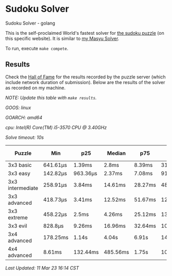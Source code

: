 # Sudoku Solver
Sudoku Solver - golang

This is the self-proclaimed World's fastest solver for [the sudoku puzzle](www.puzzle-sudoku.com) (on this specific website). It is similar to [my Masyu Solver](https://github.com/joshprzybyszewski/masyu).

To run, execute `make compete`.

## Results

Check the [Hall of Fame](https://www.puzzle-sudoku.com/hall.php?hallsize=9) for the results recorded by the puzzle server (which include network duration of submission). Below are the results of the solver as recorded on my machine.

_NOTE: Update this table with `make results`._

<resultsMarker>

_GOOS: linux_

_GOARCH: amd64_

_cpu: Intel(R) Core(TM) i5-3570 CPU @ 3.40GHz_

_Solve timeout: 10s_

|Puzzle|Min|p25|Median|p75|p95|max|sample size|
|-|-|-|-|-|-|-|-:|
|3x3 basic|641.61µs|1.39ms|2.8ms|8.39ms|31.55ms|103.91ms|21|
|3x3 easy|142.82µs|963.36µs|2.37ms|7.08ms|91.02ms|165.52ms|21|
|3x3 intermediate|258.91µs|3.84ms|14.61ms|28.27ms|48.27ms|155.18ms|21|
|3x3 advanced|418.73µs|3.41ms|12.52ms|51.67ms|121.17ms|357.64ms|21|
|3x3 extreme|458.22µs|2.5ms|4.26ms|25.12ms|131.65ms|131.65ms|20|
|3x3 evil|828.8µs|9.26ms|16.96ms|32.64ms|103.64ms|103.64ms|20|
|3x4 advanced|178.25ms|1.14s|4.04s|6.91s|14.13s|14.13s|15|
|4x4 advanced|8.61ms|132.44ms|485.56ms|1.75s|10s|10s|65|

_Last Updated: 11 Mar 23 16:14 CST_
</resultsMarker>

